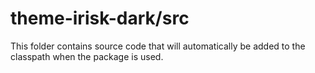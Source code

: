 # theme-irisk-dark/src

This folder contains source code that will automatically be added to the classpath when
the package is used.
